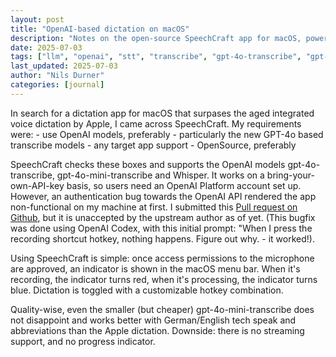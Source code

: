 ```yaml
---
layout: post
title: "OpenAI-based dictation on macOS"
description: "Notes on the open-source SpeechCraft app for macOS, powered by OpenAI gpt-4o-transcribe and OpenAI Whisper"
date: 2025-07-03
tags: ["llm", "openai", "stt", "transcribe", "gpt-4o-transcribe", "gpt-4o", "whisper", "codex"]
last_updated: 2025-07-03
author: "Nils Durner"
categories: [journal]
---
```


In search for a dictation app for macOS that surpases the aged integrated voice dictation by Apple, I came across SpeechCraft. My requirements were:
    - use OpenAI models, preferably
        - particularly the new GPT-4o based transcribe models
    - any target app support
    - OpenSource, preferably

SpeechCraft checks these boxes and supports the OpenAI models gpt-4o-transcribe, gpt-4o-mini-transcribe and Whisper. It works on a bring-your-own-API-key basis, so users need an OpenAI Platform account set up. However, an authentication bug towards the OpenAI API rendered the app non-functional on my machine at first. I submitted this [Pull request on Github](https://github.com/ndurner/speechcraft/pull/1), but it is unaccepted by the upstream author as of yet. (This bugfix was done using OpenAI Codex, with this initial prompt: "When I press the recording shortcut hotkey, nothing happens. Figure out why. - it worked!).

Using SpeechCraft is simple: once access permissions to the microphone are approved, an indicator is shown in the macOS menu bar. When it's recording, the indicator turns red, when it's processing, the indicator turns blue. Dictation is toggled with a customizable hotkey combination.

Quality-wise, even the smaller (but cheaper) gpt-4o-mini-transcribe does not disappoint and works better with German/English tech speak and abbreviations than the Apple dictation. Downside: there is no streaming support, and no progress indicator.